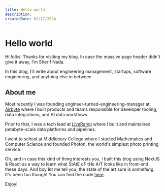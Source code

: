 ```yaml
---
title: Hello world
description:
createdDate: 02/17/2024
---
```


# Hello world

Hi folks! Thanks for visiting my blog. In case the massive page header didn't give it away, I'm Sherif Nada. 

In this blog, I'll write about engineering management, startups, software engineering, and anything else in between. 


## About me 
Most recently I was founding engineer-turned-engineering-manager at [Airbyte](https://airbyte.com) where I built products and teams responsible for developer tooling, data integrations, and AI data workflows. 

Prior to that, I was a tech lead at [LiveRamp](https://liveramp.com) where I built and maintained petabyte-scale data platforms and pipelines. 

I went to school at Middlebury College where I studied Mathematics and Computer Science and founded Photon, the world&apos;s simplest photo printing service. 

Oh, and in case this kind of thing interests you, I built this blog using NextJS & React as a way to learn what StAtE oF tHe ArT looks like in front-end these days. And boy let me tell you, the state of the art sure is _something_. It's been fun though! You can find the code [here](https://github.com/sherifnada/sherifnada.com).

Enjoy!
